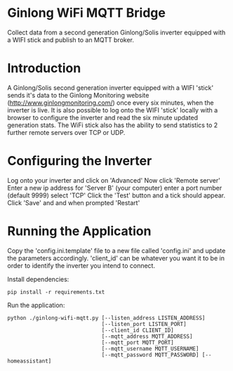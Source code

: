 
# Ginlong WiFi MQTT Bridge
Collect data from a second generation Ginlong/Solis inverter equipped with a WIFI stick and publish to an MQTT broker.

# Introduction
A Ginlong/Solis second generation inverter equipped with a WIFI 'stick' sends it's data to the Ginlong
Monitoring website (http://www.ginlongmonitoring.com/) once every six minutes, when the inverter is 
live. It is also possible to log onto the WIFI 'stick' locally with a browser to configure the inverter
and read the six minute updated generation stats. The WiFi stick also has the ability to send statistics 
to 2 further remote servers over TCP or UDP.

# Configuring the Inverter
Log onto your inverter and click on 'Advanced'
Now click 'Remote server'
Enter a new ip address for 'Server B' (your computer) enter a port number (default 9999) select 'TCP' 
Click the 'Test' button and a tick should appear.
Click 'Save' and and when prompted 'Restart'

# Running the Application
Copy the 'config.ini.template' file to a new file called 'config.ini' and update the parameters accordingly.
'client_id' can be whatever you want it to be in order to identify the inverter you intend to connect.

Install dependencies:

    pip install -r requirements.txt

Run the application:

    python ./ginlong-wifi-mqtt.py [--listen_address LISTEN_ADDRESS]
                                  [--listen_port LISTEN_PORT]
                                  [--client_id CLIENT_ID]
                                  [--mqtt_address MQTT_ADDRESS]
                                  [--mqtt_port MQTT_PORT]
                                  [--mqtt_username MQTT_USERNAME]
                                  [--mqtt_password MQTT_PASSWORD] [--homeassistant]


